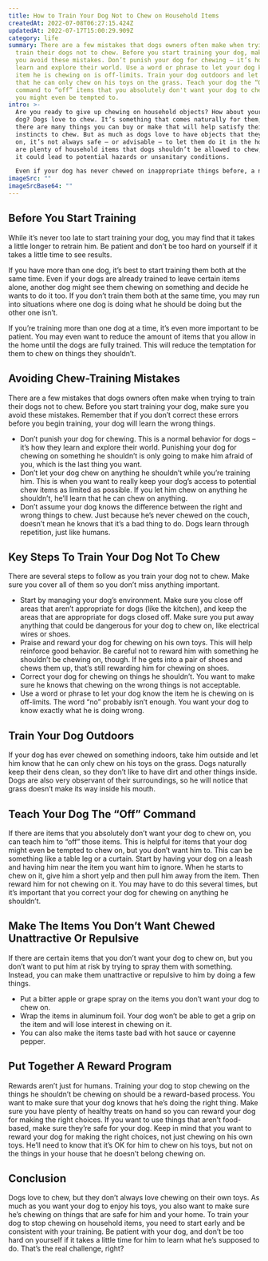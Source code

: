 ```yaml
---
title: How to Train Your Dog Not to Chew on Household Items
createdAt: 2022-07-08T06:27:15.424Z
updatedAt: 2022-07-17T15:00:29.909Z
category: life
summary: There are a few mistakes that dogs owners often make when trying to
  train their dogs not to chew. Before you start training your dog, make sure
  you avoid these mistakes. Don’t punish your dog for chewing – it’s how they
  learn and explore their world. Use a word or phrase to let your dog know the
  item he is chewing on is off-limits. Train your dog outdoors and let him know
  that he can only chew on his toys on the grass. Teach your dog the “Off”
  command to “off” items that you absolutely don't want your dog to chew on, but
  you might even be tempted to.
intro: >-
  Are you ready to give up chewing on household objects? How about your
  dog? Dogs love to chew. It’s something that comes naturally for them, and
  there are many things you can buy or make that will help satisfy their natural
  instincts to chew. But as much as dogs love to have objects that they can gnaw
  on, it’s not always safe – or advisable – to let them do it in the home. There
  are plenty of household items that dogs shouldn’t be allowed to chew, because
  it could lead to potential hazards or unsanitary conditions. 

  Even if your dog has never chewed on inappropriate things before, a new puppy will almost certainly try out things beyond what is safe for him. How you train him from the very beginning will determine how much damage he can do if he goes after something he shouldn’t. So read on and learn how to stop your dog from chewing on anything other than his own toys.
imageSrc: ""
imageSrcBase64: ""
---
```


## Before You Start Training

While it’s never too late to start training your dog, you may find that it takes a little longer to retrain him. Be patient and don’t be too hard on yourself if it takes a little time to see results.

If you have more than one dog, it’s best to start training them both at the same time. Even if your dogs are already trained to leave certain items alone, another dog might see them chewing on something and decide he wants to do it too. If you don’t train them both at the same time, you may run into situations where one dog is doing what he should be doing but the other one isn’t.

If you’re training more than one dog at a time, it’s even more important to be patient. You may even want to reduce the amount of items that you allow in the home until the dogs are fully trained. This will reduce the temptation for them to chew on things they shouldn’t.

## Avoiding Chew-Training Mistakes

There are a few mistakes that dogs owners often make when trying to train their dogs not to chew. Before you start training your dog, make sure you avoid these mistakes. Remember that if you don’t correct these errors before you begin training, your dog will learn the wrong things.

- Don’t punish your dog for chewing. This is a normal behavior for dogs – it’s how they learn and explore their world. Punishing your dog for chewing on something he shouldn’t is only going to make him afraid of you, which is the last thing you want.
- Don’t let your dog chew on anything he shouldn’t while you’re training him. This is when you want to really keep your dog’s access to potential chew items as limited as possible. If you let him chew on anything he shouldn’t, he’ll learn that he can chew on anything.
- Don’t assume your dog knows the difference between the right and wrong things to chew. Just because he’s never chewed on the couch, doesn’t mean he knows that it’s a bad thing to do. Dogs learn through repetition, just like humans.

## Key Steps To Train Your Dog Not To Chew

There are several steps to follow as you train your dog not to chew. Make sure you cover all of them so you don’t miss anything important.

- Start by managing your dog’s environment. Make sure you close off areas that aren’t appropriate for dogs (like the kitchen), and keep the areas that are appropriate for dogs closed off. Make sure you put away anything that could be dangerous for your dog to chew on, like electrical wires or shoes.
- Praise and reward your dog for chewing on his own toys. This will help reinforce good behavior. Be careful not to reward him with something he shouldn’t be chewing on, though. If he gets into a pair of shoes and chews them up, that’s still rewarding him for chewing on shoes.
- Correct your dog for chewing on things he shouldn’t. You want to make sure he knows that chewing on the wrong things is not acceptable.
- Use a word or phrase to let your dog know the item he is chewing on is off-limits. The word “no” probably isn’t enough. You want your dog to know exactly what he is doing wrong.

## Train Your Dog Outdoors

If your dog has ever chewed on something indoors, take him outside and let him know that he can only chew on his toys on the grass. Dogs naturally keep their dens clean, so they don’t like to have dirt and other things inside. Dogs are also very observant of their surroundings, so he will notice that grass doesn’t make its way inside his mouth.

## Teach Your Dog The “Off” Command

If there are items that you absolutely don’t want your dog to chew on, you can teach him to “off” those items. This is helpful for items that your dog might even be tempted to chew on, but you don’t want him to. This can be something like a table leg or a curtain. Start by having your dog on a leash and having him near the item you want him to ignore. When he starts to chew on it, give him a short yelp and then pull him away from the item. Then reward him for not chewing on it. You may have to do this several times, but it’s important that you correct your dog for chewing on anything he shouldn’t.

## Make The Items You Don’t Want Chewed Unattractive Or Repulsive

If there are certain items that you don’t want your dog to chew on, but you don’t want to put him at risk by trying to spray them with something. Instead, you can make them unattractive or repulsive to him by doing a few things.

- Put a bitter apple or grape spray on the items you don’t want your dog to chew on.
- Wrap the items in aluminum foil. Your dog won’t be able to get a grip on the item and will lose interest in chewing on it.
- You can also make the items taste bad with hot sauce or cayenne pepper.

## Put Together A Reward Program

Rewards aren’t just for humans. Training your dog to stop chewing on the things he shouldn’t be chewing on should be a reward-based process. You want to make sure that your dog knows that he’s doing the right thing. Make sure you have plenty of healthy treats on hand so you can reward your dog for making the right choices. If you want to use things that aren’t food-based, make sure they’re safe for your dog. Keep in mind that you want to reward your dog for making the right choices, not just chewing on his own toys. He’ll need to know that it’s OK for him to chew on his toys, but not on the things in your house that he doesn’t belong chewing on.

## Conclusion

Dogs love to chew, but they don’t always love chewing on their own toys. As much as you want your dog to enjoy his toys, you also want to make sure he’s chewing on things that are safe for him and your home. To train your dog to stop chewing on household items, you need to start early and be consistent with your training. Be patient with your dog, and don’t be too hard on yourself if it takes a little time for him to learn what he’s supposed to do. That’s the real challenge, right?
